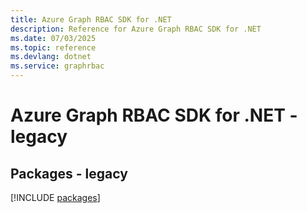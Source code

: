 ```yaml
---
title: Azure Graph RBAC SDK for .NET
description: Reference for Azure Graph RBAC SDK for .NET
ms.date: 07/03/2025
ms.topic: reference
ms.devlang: dotnet
ms.service: graphrbac
---
```

# Azure Graph RBAC SDK for .NET - legacy
## Packages - legacy
[!INCLUDE [packages](graph-rbac-index.md)]